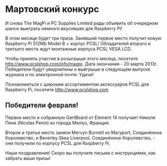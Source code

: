 Мартовский конкурс
==================

И снова The MagPi и PC Supplies Limited рады объявить об очередном шансе выиграть немного вкусняшек для Raspberry Pi!

В этом месяце будет три приза. Занявший первое место получит новую Raspberry Pi 512Mb Model B + корпус PCSL! Обладателей второго и третьего места ждут монтажные корпуса PCSL VESA LCD.

Чтобы принять участие в розыгрыше этого месяца, посетите http://www.pcslshop.com/info/magpi. Дата окончания - 20 марта 2013г. Победители будут уведомлены о выйгрыше в следующем выпуске журнала и по электронной почте. Удачи!

Познакомиться с широким ассортиментом аксессуаров PCSL для Raspberry Pi, посетите http://www.pcslshop.com


Победители февраля!
-------------------
Первое место и собранную GertBoard от Element 14 получает Николя Пени (Nicolas Penin) из города Мюлуз, Франция.

Второе и третье место заняли Mervyn Burnett из Maryport, Соединённое Королевство, и Beverley Skea Liverpool, Соединённое Королевство, - они получили по корпусу PCSL для Raspberry Pi.

Наши поздравления! Скоро вы получите письма с инструкциями, как забрать ваши призы!
